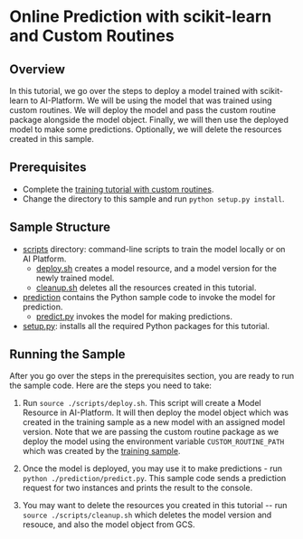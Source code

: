 # Online Prediction with scikit-learn and Custom Routines

## Overview

In this tutorial, we go over the steps to deploy a model trained with scikit-learn to AI-Platform.
We will be using the model that was trained using custom routines. We will deploy the model and pass
the custom routine package alongside the model object.
Finally, we will then use the deployed model to make some predictions.
Optionally, we will delete the resources created in this sample.

## Prerequisites

* Complete the [training tutorial with custom routines](../../../../training/sklearn/structured/custom_routines).
* Change the directory to this sample and run `python setup.py install`.

## Sample Structure

* [scripts](./scripts) directory: command-line scripts to train the model locally or on AI Platform.
  * [deploy.sh](./scripts/deploy.sh) creates a model resource, and a model version for the newly trained model.
  * [cleanup.sh](./scripts/cleanup.sh) deletes all the resources created in this tutorial.
* [prediction](./prediction) contains the Python sample code to invoke the model for prediction.
  * [predict.py](./prediction/predict.py) invokes the model for making predictions.
* [setup.py](./setup.py): installs all the required Python packages for this tutorial.


## Running the Sample

After you go over the steps in the prerequisites section, you are ready to run the sample code.
Here are the steps you need to take:

1. Run `source ./scripts/deploy.sh`. This script will create a Model Resource in AI-Platform.
It will then deploy the model object which was created in the training sample as a new model
with an assigned model version.
Note that we are passing the custom routine package as we deploy the model using the 
environment variable `CUSTOM_ROUTINE_PATH` which was created by the [training sample](../../../../training/sklearn/structured/custom_routines).

2. Once the model is deployed, you may use it to make predictions - run 
`python ./prediction/predict.py`. This sample code sends a prediction request for two 
instances and prints the result to the console.

3. You may want to delete the resources you created in this tutorial --
run `source ./scripts/cleanup.sh` which deletes the model version and resouce, and also
the model object from GCS.
